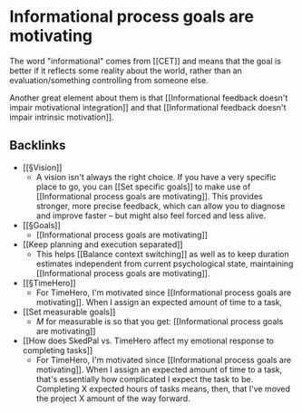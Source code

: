 # Informational process goals are motivating
The word "informational" comes from [[CET]] and means that the goal is better if it reflects some reality about the world, rather than an evaluation/something controlling from someone else.

Another great element about them is that [[Informational feedback doesn't impair motivational integration]] and that [[Informational feedback doesn't impair intrinsic motivation]].

## Backlinks
* [[§Vision]]
	* A vision isn't always the right choice. If you have a very specific place to go, you can [[Set specific goals]] to make use of [[Informational process goals are motivating]]. This provides stronger, more precise feedback, which can allow you to diagnose and improve faster – but might also feel forced and less alive.
* [[§Goals]]
	* [[Informational process goals are motivating]]
* [[Keep planning and execution separated]]
	* This helps [[Balance context switching]] as well as to keep duration estimates independent from current psychological state, maintaining [[Informational process goals are motivating]].
* [[§TimeHero]]
	* For TimeHero, I'm motivated since [[Informational process goals are motivating]]. When I assign an expected amount of time to a task, 
* [[Set measurable goals]]
	* *M* for measurable is so that you get: [[Informational process goals are motivating]]
* [[How does SkedPal vs. TimeHero affect my emotional response to completing tasks]]
	* For TimeHero, I'm motivated since [[Informational process goals are motivating]]. When I assign an expected amount of time to a task, that's essentially how complicated I expect the task to be. Completing X expected hours of tasks means, then, that I've moved the project X amount of the way forward.

<!-- #Life -->

<!-- {BearID:51CA06B4-F36D-45F6-AA24-DCD2EEC9539C-15756-00001303C3BC63E8} -->
